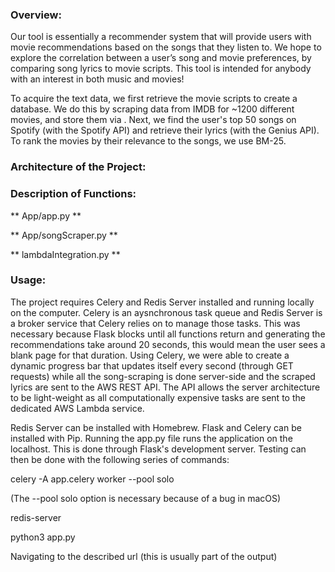 ### Overview:

Our tool is essentially a recommender system that will provide users with movie recommendations based on the songs that they listen to. We hope to explore the correlation between a user’s song and movie preferences, by comparing song lyrics to movie scripts. This tool is intended for anybody with an interest in both music and movies! 

To acquire the text data, we first retrieve the movie scripts to create a database. We do this by scraping data from IMDB for ~1200 different movies, and store them via . Next, we find the user's top 50 songs on Spotify (with the Spotify API) and retrieve their lyrics (with the Genius API). To rank the movies by their relevance to the songs, we use BM-25. 

### Architecture of the Project:

### Description of Functions:

** App/app.py **

** App/songScraper.py **

** lambdaIntegration.py **



### Usage:

The project requires Celery and Redis Server installed and running locally on the computer. Celery is an aysnchronous task queue and Redis Server is a broker service that Celery relies on to manage those tasks. This was necessary because Flask blocks until all functions return and generating the recommendations take around 20 seconds, this would mean the user sees a blank page for that duration. Using Celery, we were able to create a dynamic progress bar that updates itself every second (through GET requests) while all the song-scraping is done server-side and the scraped lyrics are sent to the AWS REST API. The API allows the server architecture to be light-weight as all computationally expensive tasks are sent to the dedicated AWS Lambda service.

Redis Server can be installed with Homebrew. Flask and Celery can be installed with Pip. Running the app.py file runs the application on the localhost. This is done through Flask's development server. Testing can then be done with the following series of commands:

celery -A app.celery worker --pool solo

(The --pool solo option is necessary because of a bug in macOS)

redis-server

python3 app.py

Navigating to the described url (this is usually part of the output) 
